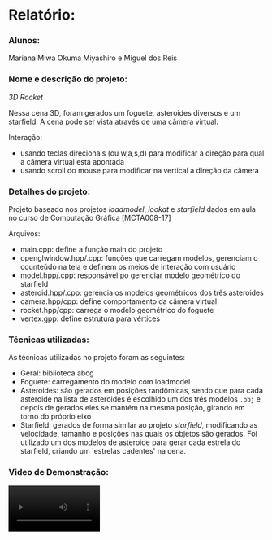 # Relatório:
### Alunos: 
Mariana Miwa Okuma Miyashiro e Miguel dos Reis

### Nome e descrição do projeto:
*3D Rocket*

Nessa cena 3D, foram gerados um foguete, asteroides diversos e um starfield. A cena pode ser vista através de uma câmera virtual.

Interação:
* usando teclas direcionais (ou w,a,s,d) para modificar a direção para qual a câmera virtual está apontada
* usando scroll do mouse para modificar na vertical a direção da câmera    

### Detalhes do projeto:
Projeto baseado nos projetos *loadmodel*, *lookat* e *starfield* dados em aula no curso de Computação Gráfica [MCTA008-17]

Arquivos:
* main.cpp: define a função main do projeto
* openglwindow.hpp/.cpp: funções que carregam modelos, gerenciam o counteúdo na tela e definem os meios de interação com usuário
* model.hpp/.cpp: responsável po gerenciar modelo geométrico do starfield 
* asteroid.hpp/.cpp: gerencia os modelos geométricos dos três asteroides 
* camera.hpp/cpp: define comportamento da câmera virtual
* rocket.hpp/cpp: carrega o modelo geométrico do foguete
* vertex.gpp: define estrutura para vértices

### Técnicas utilizadas:
As técnicas utilizadas no projeto foram as seguintes:
* Geral: biblioteca abcg
* Foguete: carregamento do modelo com loadmodel
* Asteroides: são gerados em posições randômicas, sendo que para cada asteroide na lista de asteroides é escolhido um dos três modelos `.obj` e depois de gerados eles se mantém na mesma posição, girando em torno do próprio eixo
* Starfield: gerados de forma similar ao projeto *starfield*, modificando as velocidade, tamanho e posições nas quais os objetos são gerados. Foi utilizado um dos modelos de asteroide para gerar cada estrela do starfield, criando um 'estrelas cadentes' na cena.


### Video de Demonstração:
<video src='https://drive.google.com/file/d/1JNHZlrRcFAWX6cf9AG_rIUPENIzPi0Lo/view?usp=sharing' width=180/>